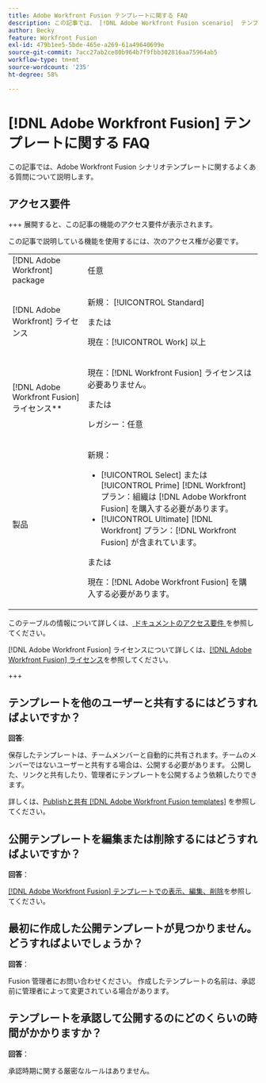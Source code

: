 ```yaml
---
title: Adobe Workfront Fusion テンプレートに関する FAQ
description: この記事では、 [!DNL Adobe Workfront Fusion scenario]  テンプレートに関するよくある質問への回答を示します。
author: Becky
feature: Workfront Fusion
exl-id: 479b1ee5-5bde-465e-a269-61a49640699e
source-git-commit: 7acc27ab2ce80b964b7f9fbb302816aa75964ab5
workflow-type: tm+mt
source-wordcount: '235'
ht-degree: 58%

---
```


# [!DNL Adobe Workfront Fusion] テンプレートに関する FAQ

この記事では、Adobe Workfront Fusion シナリオテンプレートに関するよくある質問について説明します。

## アクセス要件

+++ 展開すると、この記事の機能のアクセス要件が表示されます。

この記事で説明している機能を使用するには、次のアクセス権が必要です。

<table style="table-layout:auto">
 <col> 
 <col> 
 <tbody> 
  <tr> 
   <td role="rowheader">[!DNL Adobe Workfront] package</td> 
   <td> <p>任意</p> </td> 
  </tr> 
  <tr data-mc-conditions=""> 
   <td role="rowheader">[!DNL Adobe Workfront] ライセンス</td> 
   <td> <p>新規： [!UICONTROL Standard]</p><p>または</p><p>現在：[!UICONTROL Work] 以上</p> </td> 
  </tr> 
  <tr> 
   <td role="rowheader">[!DNL Adobe Workfront Fusion] ライセンス**</td> 
   <td>
   <p>現在：[!DNL Workfront Fusion] ライセンスは必要ありません。</p>
   <p>または</p>
   <p>レガシー：任意 </p>
   </td> 
  </tr> 
  <tr> 
   <td role="rowheader">製品</td> 
   <td>
   <p>新規：</p> <ul><li>[!UICONTROL Select] または [!UICONTROL Prime] [!DNL Workfront] プラン：組織は [!DNL Adobe Workfront Fusion] を購入する必要があります。</li><li>[!UICONTROL Ultimate] [!DNL Workfront] プラン：[!DNL Workfront Fusion] が含まれています。</li></ul>
   <p>または</p>
   <p>現在：[!DNL Adobe Workfront Fusion] を購入する必要があります。</p>
   </td> 
  </tr>
 </tbody> 
</table>

このテーブルの情報について詳しくは、[ ドキュメントのアクセス要件 ](/help/workfront-fusion/references/licenses-and-roles/access-level-requirements-in-documentation.md) を参照してください。

[!DNL Adobe Workfront Fusion] ライセンスについて詳しくは、[[!DNL Adobe Workfront Fusion] ライセンス](/help/workfront-fusion/set-up-and-manage-workfront-fusion/licensing-operations-overview/license-automation-vs-integration.md)を参照してください。

+++

## テンプレートを他のユーザーと共有するにはどうすればよいですか？

**回答**:

保存したテンプレートは、チームメンバーと自動的に共有されます。チームのメンバーではないユーザーと共有する場合は、公開する必要があります。 公開した、リンクと共有したり、管理者にテンプレートを公開するよう依頼したりできます。

詳しくは、[Publishと共有  [!DNL Adobe Workfront Fusion templates]](/help/workfront-fusion/create-and-manage-templates/publish-and-share-fusion-templates.md) を参照してください。

## 公開テンプレートを編集または削除するにはどうすればよいですか？

**回答**：

[ [!DNL Adobe Workfront Fusion]  テンプレートでの表示、編集、削除](/help/workfront-fusion/create-and-manage-templates/view-edit-and-delete-fusion-templates.md)を参照してください。

## 最初に作成した公開テンプレートが見つかりません。どうすればよいでしょうか？

**回答**：

Fusion 管理者にお問い合わせください。 作成したテンプレートの名前は、承認前に管理者によって変更されている場合があります。

## テンプレートを承認して公開するのにどのくらいの時間がかかりますか？

**回答**：

承認時期に関する厳密なルールはありません。
